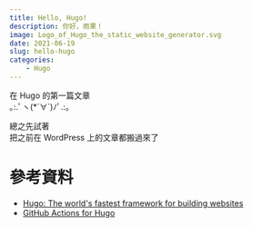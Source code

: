 ```yaml
---
title: Hello, Hugo!
description: 你好，雨果！
image: Logo_of_Hugo_the_static_website_generator.svg
date: 2021-06-19
slug: hello-hugo
categories:
    - Hugo
---
```

在 Hugo 的第一篇文章  
｡:.ﾟヽ(*´∀`)ﾉﾟ.:｡

總之先試著  
把之前在 WordPress 上的文章都搬過來了


# 參考資料
- [Hugo: The world's fastest framework for building websites](https://gohugo.io/)
- [GitHub Actions for Hugo](https://github.com/peaceiris/actions-hugo)
